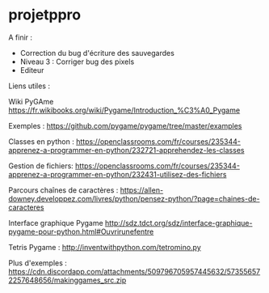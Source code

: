 # projetppro
A finir :
- Correction du bug d'écriture des sauvegardes
- Niveau 3 : Corriger bug des pixels
- Editeur


Liens utiles :

Wiki PyGAme
https://fr.wikibooks.org/wiki/Pygame/Introduction_%C3%A0_Pygame

Exemples : 
https://github.com/pygame/pygame/tree/master/examples


Classes en python :
https://openclassrooms.com/fr/courses/235344-apprenez-a-programmer-en-python/232721-apprehendez-les-classes

Gestion de fichiers:
https://openclassrooms.com/fr/courses/235344-apprenez-a-programmer-en-python/232431-utilisez-des-fichiers


Parcours chaînes de caractères :
https://allen-downey.developpez.com/livres/python/pensez-python/?page=chaines-de-caracteres



Interface graphique Pygame
http://sdz.tdct.org/sdz/interface-graphique-pygame-pour-python.html#Ouvrirunefentre


Tetris Pygame :
http://inventwithpython.com/tetromino.py

Plus d'exemples :
https://cdn.discordapp.com/attachments/509796705957445632/573556572257648656/makinggames_src.zip
